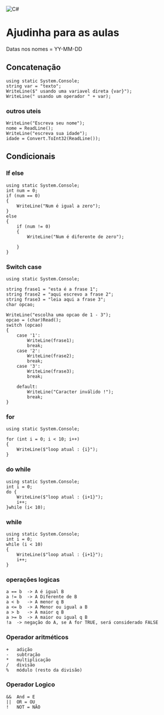 ![C#](https://img.shields.io/badge/c%23-%23239120.svg?style=for-the-badge&logo=c-sharp&logoColor=white)

# Ajudinha para as aulas
Datas nos nomes = YY-MM-DD

## Concatenação
    using static System.Console;
	string var = "texto";
	WriteLine($" usando uma variavel direta {var}");
	WriteLine(" usando um operador " + var);
### outros uteis

	WriteLine("Escreva seu nome");
	nome = ReadLine();
	WriteLine("escreva sua idade");
	idade = Convert.ToInt32(ReadLine());
	
## Condicionais
### If else
	using static System.Console;
	int num = 0;
	if (num == 0)
	{
	    WriteLine("Num é igual a zero");
	}
	else
	{
	    if (num != 0)
	    {
	        WriteLine("Num é diferente de zero");

	    }
	}
### Switch case
	using static System.Console;

	string frase1 = "esta é a frase 1";
	string frase2 = "aqui escrevo a frase 2";
	string frase3 = "leia aqui a frase 3";
	char opcao;

	WriteLine("escolha uma opcao de 1 - 3");
	opcao = (char)Read();
	switch (opcao)
	{
	    case '1':
	        WriteLine(frase1);
	        break;
	    case '2':
	        WriteLine(frase2);
	        break;
	    case '3':
	        WriteLine(frase3);
	        break;

	    default:
	        WriteLine("Caracter inválido !");
	        break;
	}
### for
	using static System.Console;

	for (int i = 0; i < 10; i++)
	{
	    WriteLine($"loop atual : {i}");
	}
### do while
	using static System.Console;
	int i = 0;
	do {
	    WriteLine($"loop atual : {i+1}");
	    i++;
	}while (i< 10);
### while
	using static System.Console;
	int i = 0;
	while (i < 10)
	{
	    WriteLine($"loop atual : {i+1}");
	    i++;
	}


### operações logicas
	a == b	-> A é igual B
	a != b	-> A Diferente de B
	a < b 	-> A menor q B
	a <= b	-> A Menor ou igual a B
	a > b 	-> A maior q B
	a >= b 	-> A maior ou igual q B
	!a	-> negação do A, se A for TRUE, será considerado FALSE

### Operador aritméticos
	+	adição
	-	subtração
	*	multiplicação
	/	divisão
	%	módulo (resto da divisão)


### Operador Logico
	&&	And = E
	||	OR = OU
	!	NOT = NÃO
